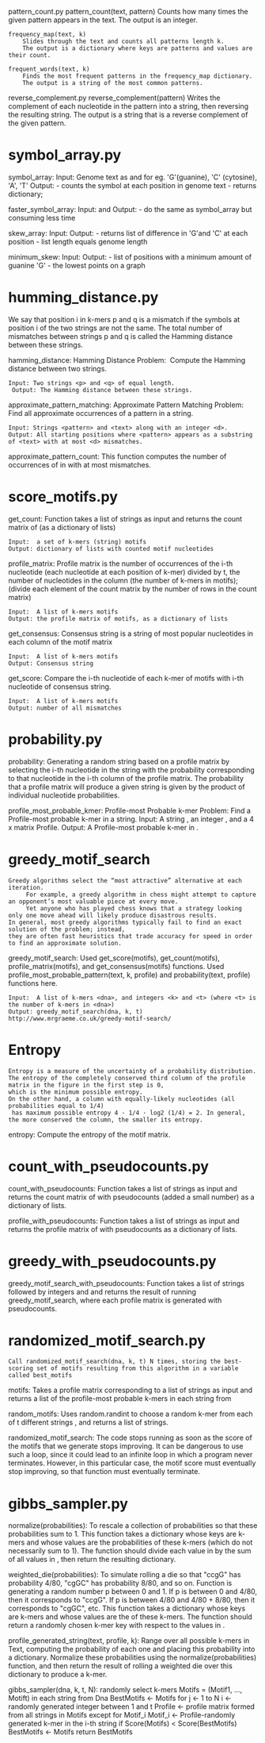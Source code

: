 

pattern_count.py
    pattern_count(text, pattern)
        Counts how many times the given pattern appears in the text.
        The output is an integer.

    frequency_map(text, k)
        Slides through the text and counts all patterns length k.
        The output is a dictionary where keys are patterns and values are their count.

    frequent_words(text, k)
        Finds the most frequent patterns in the frequency_map dictionary.
        The output is a string of the most common patterns.


reverse_complement.py
    reverse_complement(pattern)
        Writes the complement of each nucleotide in the pattern into a string, then reversing the resulting string.
        The output is a string that is a reverse complement of the given pattern.


#   symbol_array.py

symbol_array:
    Input: Genome text as <genome> and <symbol> for eg. 'G'(guanine), 'C' (cytosine), 'A', 'T'
    Output:
        - counts the symbol at each position in genome text
        - returns dictionary;


faster_symbol_array:
    Input: <genome> and <symbol>
    Output:
        - do the same as symbol_array but consuming less time


skew_array:
    Input: <genome>
    Output:
        - returns list of difference in 'G'and 'C' at each position
        - list length equals genome length


minimum_skew:
    Input: <genome>
    Output:
        - list of positions with a minimum amount of guanine 'G'
        - the lowest points on a graph




#   humming_distance.py

We say that position i in k-mers p and q is a mismatch if the symbols at position i of the two strings are not the same.
The total number of mismatches between strings p and q is called the Hamming distance between these strings.


hamming_distance:
    Hamming Distance Problem:  Compute the Hamming distance between two strings.

    Input: Two strings <p> and <q> of equal length.
     Output: The Hamming distance between these strings.


approximate_pattern_matching:
    Approximate Pattern Matching Problem:  Find all approximate occurrences of a pattern in a string.

    Input: Strings <pattern> and <text> along with an integer <d>.
    Output: All starting positions where <pattern> appears as a substring of <text> with at most <d> mismatches.


approximate_pattern_count:
    This function computes the number of occurrences of <pattern> in <text> with at most <d> mismatches.




#   score_motifs.py

get_count:
    Function takes a list of strings <motifs> as input and returns the count matrix of <motifs> (as a dictionary of lists)

    Input:  a set of k-mers (string) motifs
    Output: dictionary of lists with counted motif nucleotides


profile_matrix:
    Profile matrix is the number of occurrences of the i-th nucleotide (each nucleotide at each position of k-mer)
        divided by t, the number of nucleotides in the column (the number of k-mers in motifs);
        (divide each element of the count matrix by the number of rows in the count matrix)

    Input:  A list of k-mers motifs
    Output: the profile matrix of motifs, as a dictionary of lists


get_consensus:
    Consensus string is a string of most popular nucleotides in each column of the motif matrix

    Input:  A list of k-mers motifs
    Output: Consensus string


get_score:
    Compare the i-th nucleotide of each k-mer of motifs with i-th nucleotide of consensus string.

    Input:  A list of k-mers motifs
    Output: number of all mismatches




#   probability.py

probability:
    Generating a random string based on a profile matrix by selecting the i-th nucleotide in the string with the probability corresponding to that nucleotide in the i-th column of the profile matrix.
    The probability that a profile matrix will produce a given string is given by the product of individual nucleotide probabilities.


profile_most_probable_kmer:
    Profile-most Probable k-mer Problem: Find a Profile-most probable k-mer in a string.
        Input: A string <text>, an integer <k>, and a 4 x <k> matrix Profile.
        Output: A Profile-most probable k-mer in <text>.




#   greedy_motif_search

    Greedy algorithms select the “most attractive” alternative at each iteration.
         For example, a greedy algorithm in chess might attempt to capture an opponent’s most valuable piece at every move.
         Yet anyone who has played chess knows that a strategy looking only one move ahead will likely produce disastrous results.
    In general, most greedy algorithms typically fail to find an exact solution of the problem; instead,
    they are often fast heuristics that trade accuracy for speed in order to find an approximate solution.


greedy_motif_search:
    Used get_score(motifs), get_count(motifs), profile_matrix(motifs), and get_consensus(motifs) functions.
    Used profile_most_probable_pattern(text, k, profile) and probability(text, profile) functions here.

    Input:  A list of k-mers <dna>, and integers <k> and <t> (where <t> is the number of k-mers in <dna>)
    Output: greedy_motif_search(dna, k, t)
    http://www.mrgraeme.co.uk/greedy-motif-search/




#   Entropy

    Entropy is a measure of the uncertainty of a probability distribution.
    The entropy of the completely conserved third column of the profile matrix in the figure in the first step is 0,
    which is the minimum possible entropy.
    On the other hand, a column with equally-likely nucleotides (all probabilities equal to 1/4)
     has maximum possible entropy 4 · 1/4 · log2 (1/4) = 2. In general, the more conserved the column, the smaller its entropy.


entropy:
     Compute the entropy of the motif matrix.




#   count_with_pseudocounts.py


count_with_pseudocounts:
    Function takes a list of strings <motifs> as input and returns the count matrix of <motifs> with pseudocounts (added a small number) as a dictionary of lists.


profile_with_pseudocounts:
    Function takes a list of strings <motifs> as input and returns the profile matrix of <motifs> with pseudocounts as a dictionary of lists.




#   greedy_with_pseudocounts.py


greedy_motif_search_with_pseudocounts:
    Function takes a list of strings <dna> followed by integers <k> and <t> and returns the result of running greedy_motif_search, where each profile matrix is generated with pseudocounts.




#   randomized_motif_search.py
    Call randomized_motif_search(dna, k, t) N times, storing the best-scoring set of motifs resulting from this algorithm in a variable called best_motifs


motifs:
    Takes a profile matrix <profile> corresponding to a list of strings <dna> as input and returns a list of the profile-most probable k-mers in each string from <dna>


random_motifs:
    Uses random.randint to choose a random k-mer from each of t different strings <dna>, and returns a list of <t> strings.


randomized_motif_search:
    The code stops running as soon as the score of the motifs that we generate stops improving.
    It can be dangerous to use such a loop, since it could lead to an infinite loop in which a program never terminates.
    However, in this particular case, the motif score must eventually stop improving, so that function must eventually terminate.




#   gibbs_sampler.py


normalize(probabilities):
    To rescale a collection of probabilities so that these probabilities sum to 1.
    This function takes a dictionary <probabilities> whose keys are k-mers and whose values are the probabilities of these k-mers (which do not necessarily sum to 1).
    The function should divide each value in <probabilities> by the sum of all values in  <probabilities>, then return the resulting dictionary.


weighted_die(probabilities):
    To simulate rolling a die so that "ccgG" has probability 4/80, "cgGC" has probability 8/80, and so on.
    Function is generating a random number p between 0 and 1. If p is between 0 and 4/80, then it corresponds to "ccgG". If p is between 4/80 and 4/80 + 8/80, then it corresponds to "cgGC", etc.
    This function takes a dictionary <probabilities> whose keys are k-mers and whose values are the <probabilities> of these k-mers.
    The function should return a randomly chosen k-mer key with respect to the values in <probabilities>.


profile_generated_string(text, profile, k):
    Range over all possible k-mers in Text, computing the probability of each one and placing this probability into a dictionary.
    Normalize these probabilities using the normalize(probabilities) function, and then return the result of rolling a weighted die over this dictionary to produce a k-mer.


gibbs_sampler(dna, k, t, N):
    randomly select k-mers Motifs = (Motif1, …, Motift) in each string from Dna
    ﻿BestMotifs ← Motifs
    for j ← 1 to N
        i ← randomly generated integer between 1 and t
        Profile ← profile matrix formed from all strings in Motifs except for Motif_i
        Motif_i ← Profile-randomly generated k-mer in the i-th string
        if Score(Motifs) < Score(BestMotifs)
            BestMotifs ← Motifs
    return BestMotifs
